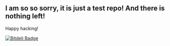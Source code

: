 I am so so sorry, it is just a test repo! And there is nothing left!
------
Happy hacking!


[![Bitdeli Badge](https://d2weczhvl823v0.cloudfront.net/looping/test/trend.png)](https://bitdeli.com/free "Bitdeli Badge")

